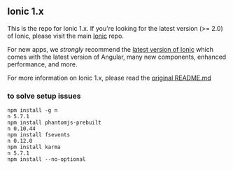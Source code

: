 ## Ionic 1.x

This is the repo for Ionic 1.x. If you're looking for the latest version (>= 2.0) of Ionic, please visit the main [Ionic](https://github.com/driftyco/ionic) repo.

For new apps, we *strongly* recommend the [latest version of Ionic](https://github.com/driftyco/ionic) which comes with the latest version of Angular, many new components, enhanced performance, and more.

For more information on Ionic 1.x, please read the [original README.md](README_OLD.md)


### to solve setup issues

```
npm install -g n
n 5.7.1
npm install phantomjs-prebuilt
n 0.10.44
npm install fsevents
n 0.12.0
npm install karma
n 5.7.1
npm install --no-optional
```